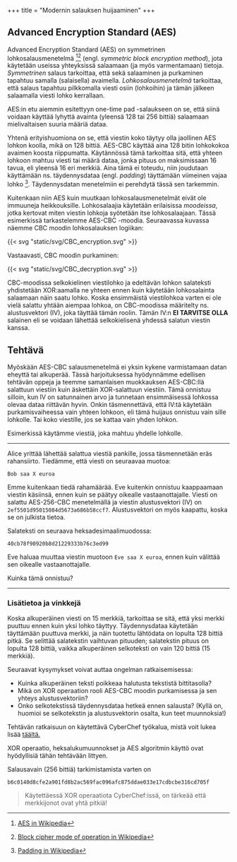 +++
title = "Modernin salauksen huijaaminen"
+++

## Advanced Encryption Standard (AES)

Advanced Encryption Standard (AES) on symmetrinen lohkosalausmenetelmä [^1][^3] (engl. *symmetric block encryption method*), jota käytetään useissa yhteyksissä salaamaan (ja myös varmentamaan) tietoja. *Symmetrinen* salaus tarkoittaa, että sekä salaaminen ja purkaminen tapahtuu samalla (salaisella) avaimella. *Lohkosalausmenetelmä* tarkoittaa, että salaus tapahtuu pilkkomalla viesti osiin (lohkoihin) ja tämän jälkeen salaamalla viesti lohko kerrallaan.

AES:in etu aiemmin esitettyyn one-time pad -salaukseen on se, että siinä voidaan käyttää lyhyttä avainta (yleensä 128 tai 256 bittiä) salaamaan mielivaltaisen suuria määriä dataa. 

Yhtenä erityishuomiona on se, että viestin koko täytyy olla jaollinen AES lohkon koolla, mikä on 128 bittiä. 
AES-CBC käyttää aina 128 bitin lohkokokoa avaimen koosta riippumatta.
Käytännössä tämä tarkoittaa sitä, että yhteen lohkoon mahtuu viesti tai määrä dataa, jonka pituus on maksimissaan 16 tavua, eli yleensä 16 eri merkkiä. 
Aina tämä ei toteudu, niin joudutaan käyttämään ns. täydennysdataa (engl. *padding*) täyttämään viimeinen vajaa lohko [^2]. 
Täydennysdatan menetelmiin ei perehdytä tässä sen tarkemmin.

Kuitenkaan niin AES kuin muutkaan lohkosalausmenetelmät eivät ole immuuneja heikkouksille. Lohkosalaajia käytetään erilaisissa *moodeissa*, jotka kertovat miten viestin lohkoja syötetään itse lohkosalaajaan. Tässä esimerkissä tarkastelemme AES-CBC -moodia. Seuraavassa kuvassa näemme CBC moodin lohkosalauksen logiikan:

{{< svg "static/svg/CBC_encryption.svg" >}}

Vastaavasti, CBC moodin purkaminen:

{{< svg "static/svg/CBC_decryption.svg" >}}

CBC-moodissa selkokielinen viestilohko ja edeltävän lohkon salateksti yhdistetään XOR:aamalla ne yhteen ennen kuin käytetään lohkosalainta salaamaan näin saatu lohko. Koska ensimmäistä viestilohkoa varten ei ole vielä salattu yhtään aiempaa lohkoa, on CBC-moodissa määritelty ns. alustusvektori (IV), joka täyttää tämän roolin. Tämän IV:n **EI TARVITSE OLLA** salainen eli se voidaan lähettää selkokielisenä yhdessä salatun viestin kanssa.


## Tehtävä 

Myöskään AES-CBC salausmenetelmä ei yksin kykene varmistamaan datan eheyttä tai alkuperää.
Tässä harjoituksessa hyödynnämme edellisen tehtävän oppeja ja teemme samanlaisen muokkauksen AES-CBC:llä salattuun viestiin kuin äskettäin XOR-salattuun viestiin.
Tämä onnistuu silloin, kun IV on satunnainen arvo ja tunnetaan ensimmäisessä lohkossa olevaa dataa riittävän hyvin. 
Onkin täsmennettävä, että IV:tä käytetään purkamisvaiheessa vain yhteen lohkoon, eli tämä huijaus onnistuu vain sille lohkolle.
Tai koko viestille, jos se kattaa vain yhden lohkon.

Esimerkissä käytämme viestiä, joka mahtuu yhdelle lohkolle.

---

Alice yrittää lähettää salattua viestiä pankille, jossa täsmennetään eräs rahansiirto.
Tiedämme, että viesti on seuraavaa muotoa:

`Bob saa X euroa`

Emme kuitenkaan tiedä rahamäärää.
Eve kuitenkin onnistuu kaappaamaan viestin käsiinsä, ennen kuin se päätyy oikealle vastaanottajalle. 
Viesti on salattu AES-256-CBC menetelmällä ja viestin alustusvektori (IV) on `2ef5501d95015084d5673a686b58ccf7`.
Alustusvektori on myös kaapattu, koska se on julkista tietoa.

Salateksti on seuraava heksadesimaalimuodossa:

`40cb78f90920b8d21229333b76c3ed99`

Eve haluaa muuttaa viestin muotoon `Eve saa X euroa`, ennen kuin välittää sen oikealle vastaanottajalle.

Kuinka tämä onnistuu?

---

### Lisätietoa ja vinkkejä

Koska alkuperäinen viesti on 15 merkkiä, tarkoittaa se sitä, että yksi merkki puuttuu ennen kuin yksi lohko täyttyy.
Täydennysdataa käytetään täyttämään puuttuva merkki, ja näin tuotettu lähtödata on lopulta 128 bittiä pitkä.
Se selittää salatekstin vaihtuvan pituuden; salatekstin pituus on lopulta 128 bittiä, vaikka alkuperäinen selkoteksti on vain 120 bittiä (15 merkkiä). 

Seuraavat kysymykset voivat auttaa ongelman ratkaisemisessa:

  * Kuinka alkuperäinen teksti poikkeaa halutusta tekstistä bittitasolla?
  * Mikä on XOR operaation rooli AES-CBC moodin purkamisessa ja sen yhteys alustusvektoriin?
  * Onko selkotekstissä täydennysdataa hetkeä ennen salausta? (Kyllä on, huomioi se selkotekstin ja alustusvektorin osalta, kun teet muunnoksia!)



Tehtävän ratkaisuun on käytettävä CyberChef työkalua, mistä voit lukea lisää [täältä.](/cyberchef)

XOR operaatio, heksalukumuunnokset ja AES algoritmin käyttö ovat hyödyllisiä tähän tehtävään littyen.

Salausavain (256 bittiä) tarkimistamista varten on 

`b6c0140d8cfe2a901fd8b2ac569fac096afc875ddae033e17cdbcbe316cd705f`

>  Käytettäessä XOR operaatiota CyberChef:issä, on tärkeää että merkkijonot ovat yhtä pitkiä!


[^1]: [AES in Wikipedia](https://en.wikipedia.org/wiki/Advanced_Encryption_Standard) 

[^2]: [Padding in Wikipedia](https://en.wikipedia.org/wiki/Padding_(cryptography)) 

[^3]: [Block cipher mode of operation in Wikipedia](https://en.wikipedia.org/wiki/Block_cipher_mode_of_operation) 
